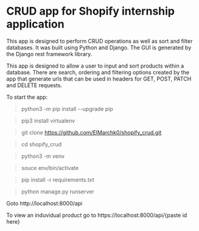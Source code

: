 # CRUD app for Shopify internship application

This app is designed to perform CRUD operations as well as sort and filter databases. It was built using Python and Django. The GUI is generated by the Django rest framework library.

This app is designed to allow a user to input and sort products within a database. There are search, ordering and filtering options created by the app that generate urls that can be used in headers for GET, POST, PATCH and DELETE requests. 

To start the app:

> python3 -m pip install --upgrade pip

> pip3 install virtualenv

> git clone https://github.com/ElMarchk0/shopify_crud.git

> cd shopify_crud

> python3 -m venv

> souce env/bin/activate

> pip install -r requirements.txt

> python manage.py runserver

Goto http://localhost:8000/api

To view an induvidual product go to https://localhost:8000/api/{paste id here}